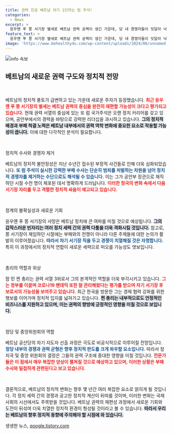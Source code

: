 ```yaml
---
title: 권력 진공 베트남 차기 1인자는 럼 주석!
categories:
  - News
excerpt: >
  응우옌 푸 쫑 서기장 별세로 베트남 권력 공백이 생긴 가운데, 당 내 경쟁자들이 잇달아 낙마하면서 또 럼 국가주석이 1순위 후보다. 럼 주석은 부패 척결 수사를 통해 정치적 경쟁자를 제거했으며, 향후 서기장 직 겸직 여부에 관심이 쏠리고 있다.
feature_text: >
  응우옌 푸 쫑 서기장 별세로 베트남 권력 공백이 생긴 가운데, 당 내 경쟁자들이 잇달아 낙마하면서 또 럼 국가주석이 1순위 후보다. 럼 주석은 부패 척결 수사를 통해 정치적 경쟁자를 제거했으며, 향후 서기장 직 겸직 여부에 관심이 쏠리고 있다.
image: 'https://www.behealthy4u.com/wp-content/uploads/2024/06/unnamed-file.png'
---
```


<p><img src="https://www.behealthy4u.com/wp-content/uploads/2024/06/unnamed-file.png" alt="info 속보" /></p>

<h2 data-ke-size="size26">베트남의 새로운 권력 구도와 정치적 전망</h2>

<p data-ke-size="size16">&nbsp;</p>

<p>베트남의 정치적 풍토가 급변하고 있는 가운데 새로운 주자가 등장했습니다. <b><span style="color: #ee2323;">최근 응우옌 푸 쫑 서기장의 별세는 베트남 권력의 중심을 완전히 재편할 가능성이 크다고 평가되고 있습니다.</span></b> 현재 권력 서열의 중심에 있는 또 럼 국가주석은 오랜 정치 커리어를 갖고 있으며, 공안부에서의 경력을 바탕으로 강력한 리더십을 과시하고 있습니다. <b><span style="background-color: #21538527;">그의 정치적 배경과 부패 척결 노력은 베트남 내부에서의 권력 역학 변화에 중요한 요소로 작용할 가능성이 큽니다.</span></b> 이에 대한 다각적인 분석이 필요합니다.</p>

<p data-ke-size="size16">&nbsp;</p>

<p>정치적 수사와 경쟁자 제거</p>

<p>베트남의 정치적 불안정성은 지난 수년간 접수된 부정적 사건들로 인해 더욱 심화되었습니다. <b><span style="color: #1a5490;">또 럼 주석이 실시한 강력한 부패 수사는 단순히 범죄를 처벌하는 차원을 넘어 정치적 경쟁자를 제거하는 수단으로도 해석될 수 있습니다.</span></b> 이는 그가 공안부 장관으로 재직하던 시절 수천 명이 체포된 데서 명확하게 드러납니다. <b><span style="color: #ee2323;">이러한 정국의 변화 속에서 다음 서기장 자리를 두고 격렬한 정치적 싸움이 예고되고 있습니다.</span></b></p>

<p data-ke-size="size16">&nbsp;</p>

<p>정계의 불확실성과 새로운 기회</p>

<p>응우옌 푸 쫑 서기장의 사망은 베트남 정치에 큰 여파를 미칠 것으로 예상됩니다. <b><span style="background-color: #21538527;">그의 갑작스러운 빈자리는 여러 정치 세력 간의 권력 다툼을 더욱 격화시킬 것입니다.</span></b> 참고로, 쫑 서기장이 재임하던 시절에는 부패와의 전쟁이 아니라 다른 주제들에 대한 논의가 활발히 이루어졌습니다. <b><span style="color: #1a5490;">따라서 차기 서기장 직을 두고 경쟁이 치열해질 것은 자명합니다.</span></b> 특히 이 과정에서의 정치적 연합이 새로운 세력으로 떠오를 가능성도 엿보입니다.</p>

<p data-ke-size="size16">&nbsp;</p>

<p>총리의 역할과 위상</p>

<p>팜 민 찐 총리는 권력 서열 3위로서 그의 본격적인 역할을 더욱 부각시키고 있습니다. <b><span style="color: #ee2323;">그는 정부를 이끌며 코로나19 팬데믹 또한 잘 관리해왔다는 평가를 받으며 차기 서기장 후보로서의 가능성을 보여주고 있습니다.</span></b> 최근 한국을 방문한 그는 경제 협력 강화를 위한 행보를 이어가며 정치적 입지를 넓혀가고 있습니다. <b><span style="background-color: #21538527;">찐 총리는 내부적으로도 안정적인 비즈니스를 지원하고 있으며, 이는 권력의 향방에 긍정적인 영향을 미칠 것으로 보입니다.</span></b></p>

<p data-ke-size="size16">&nbsp;</p>

<p>정당 및 중앙위원회의 역할</p>

<p>베트남 공산당의 차기 지도자 선출 과정은 극도로 비공식적으로 이루어질 전망입니다. <b><span style="color: #1a5490;">정당 내부의 경쟁과 권력 균형은 향후 정치적 판도를 크게 좌우할 요소입니다.</span></b> 따라서 정치국 및 중앙 위원회의 결정은 그들의 권력 구조에 중대한 영향을 미칠 것입니다. <b><span style="color: #ee2323;">전문가들은 이 점에서 매우 복잡한 양상이 펼쳐질 것으로 예상하고 있으며, 이러한 상황은 부패 수사와 밀접하게 관련된다고 보고 있습니다.</span></b></p>

<p data-ke-size="size16">&nbsp;</p>

<p>결론적으로, 베트남의 정치적 변화는 향후 몇 년간 여러 복잡한 요소로 얽히게 될 것입니다. 각 정치 세력 간의 경쟁과 공고한 정치적 계산이 뒤따를 것이며, 이러한 변화는 국제 사회의 시선에서도 주목받을 것입니다. 베트남 권력의 재편성 과정에서 새로운 기회와 도전이 뒤섞여 더욱 치열한 정치적 환경이 형성될 것이라고 볼 수 있습니다. <b><span style="background-color: #21538527;">따라서 우리는 베트남의 향후 정치적 동향에 주의해야 할 시점에 와 있습니다.</span></b></p>
생생한 뉴스, <a href="https://qoogle.tistory.com" rel="dofollow">qoogle.tistory.com</a>


